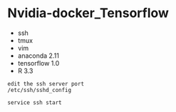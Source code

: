 # Nvidia-docker_Tensorflow

- ssh
- tmux 
- vim
- anaconda 2.11
- tensorflow 1.0
- R 3.3

```
edit the ssh server port 
/etc/ssh/sshd_config

service ssh start
```
